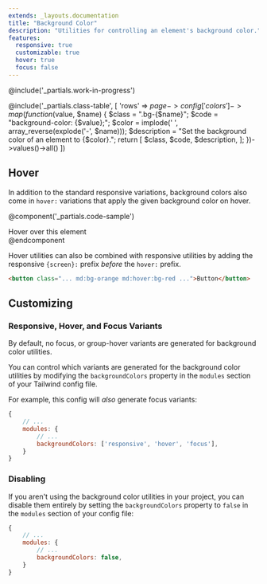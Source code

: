 ```yaml
---
extends: _layouts.documentation
title: "Background Color"
description: "Utilities for controlling an element's background color."
features:
  responsive: true
  customizable: true
  hover: true
  focus: false
---
```


@include('_partials.work-in-progress')

@include('_partials.class-table', [
  'rows' => $page->config['colors']->map(function ($value, $name) {
    $class = ".bg-{$name}";
    $code = "background-color: {$value};";
    $color = implode(' ', array_reverse(explode('-', $name)));
    $description = "Set the background color of an element to {$color}.";
    return [
      $class,
      $code,
      $description,
    ];
  })->values()->all()
])

## Hover

In addition to the standard responsive variations, background colors also come in `hover:` variations that apply the given background color on hover.

@component('_partials.code-sample')
<div class="bg-blue hover:bg-purple text-center text-white font-semibold mx-auto px-4 py-2">
  Hover over this element
</div>
@endcomponent

Hover utilities can also be combined with responsive utilities by adding the responsive `{screen}:` prefix *before* the `hover:` prefix.

```html
<button class="... md:bg-orange md:hover:bg-red ...">Button</button>
```

## Customizing

### Responsive, Hover, and Focus Variants

By default, no focus, or group-hover variants are generated for background color utilities.

You can control which variants are generated for the background color utilities by modifying the `backgroundColors` property in the `modules` section of your Tailwind config file.

For example, this config will _also_ generate focus variants:

```js
{
    // ...
    modules: { 
        // ...
        backgroundColors: ['responsive', 'hover', 'focus'],
    }
}
```

### Disabling

If you aren't using the background color utilities in your project, you can disable them entirely by setting the `backgroundColors` property to `false` in the `modules` section of your config file:

```js
{
    // ...
    modules: {
        // ...
        backgroundColors: false,
    }
}
```
